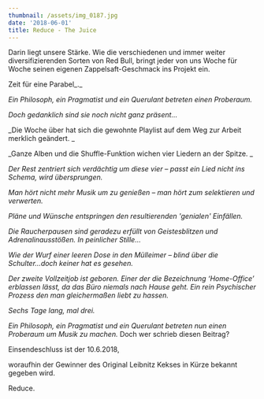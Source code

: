 ```yaml
---
thumbnail: /assets/img_0187.jpg
date: '2018-06-01'
title: Reduce - The Juice
---
```

Darin liegt unsere Stärke. Wie die verschiedenen und immer weiter diversifizierenden Sorten von Red Bull, bringt jeder von uns Woche für Woche seinen eigenen Zappelsaft-Geschmack ins Projekt ein.

Zeit für eine Parabel_._

_Ein Philosoph, ein Pragmatist und ein Querulant betreten einen Proberaum._

_Doch gedanklich sind sie noch nicht ganz präsent…_

_Die Woche über hat sich die gewohnte Playlist auf dem Weg zur Arbeit merklich geändert. _

_Ganze Alben und die Shuffle-Funktion wichen vier Liedern an der Spitze. _

_Der Rest zentriert sich verdächtig um diese vier – passt ein Lied nicht ins Schema, wird übersprungen._

_Man hört nicht mehr Musik um zu genießen – man hört zum selektieren und verwerten._

_Pläne und Wünsche entspringen den resultierenden 'genialen' Einfällen._

_Die Raucherpausen sind geradezu erfüllt von Geistesblitzen und Adrenalinausstößen. In peinlicher Stille..._

_Wie der Wurf einer leeren Dose in den Mülleimer – blind über die Schulter...doch keiner hat es gesehen._

_Der zweite Vollzeitjob ist geboren. Einer der die Bezeichnung ‘Home-Office’ erblassen lässt, da das Büro niemals nach Hause geht. Ein rein Psychischer Prozess den man gleichermaßen liebt zu hassen._

_Sechs Tage lang, mal drei._

_Ein Philosoph, ein Pragmatist und ein Querulant betreten nun einen Proberaum um Musik zu machen._ Doch wer schrieb diesen Beitrag?



Einsendeschluss ist der 10.6.2018,

woraufhin der Gewinner des Original Leibnitz Kekses in Kürze bekannt gegeben wird.

Reduce.

